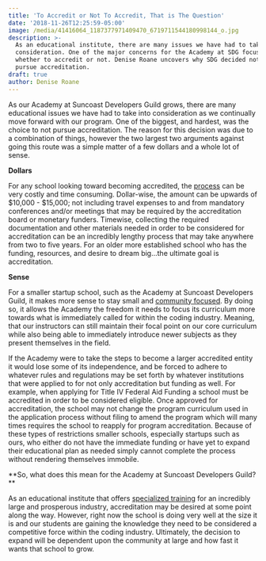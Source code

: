 ```yaml
---
title: 'To Accredit or Not To Accredit, That is The Question'
date: '2018-11-26T12:25:59-05:00'
image: /media/41416064_1187377971409470_6719711544180998144_o.jpg
description: >-
  As an educational institute, there are many issues we have had to take into
  consideration. One of the major concerns for the Academy at SDG focused on
  whether to accredit or not. Denise Roane uncovers why SDG decided not to
  pursue accreditation. 
draft: true
author: Denise Roane
---
```

As our Academy at Suncoast Developers Guild grows, there are many educational issues we have had to take into consideration as we continually move forward with our program. One of the biggest, and hardest, was the choice to not pursue accreditation. The reason for this decision was due to a combination of things, however the two largest two arguments against going this route was a simple matter of a few dollars and a whole lot of sense.   

**Dollars**

For any school looking toward becoming accredited, the [process](https://www.worldwidelearn.com/accreditation/accreditation-process.html) can be very costly and time consuming. Dollar-wise, the amount can be upwards of $10,000 - $15,000; not including travel expenses to and from mandatory conferences and/or meetings that may be required by the accreditation board or monetary funders. Timewise, collecting the required documentation and other materials needed in order to be considered for accreditation can be an incredibly lengthy process that may take anywhere from two to five years. For an older more established school who has the funding, resources, and desire to dream big...the ultimate goal is accreditation. 

**Sense**

For a smaller startup school, such as the Academy at Suncoast Developers Guild, it makes more sense to stay small and [community focused](https://suncoast.io/blog/for-the-community-and-by-the-community/). By doing so, it allows the Academy the freedom it needs to focus its curriculum more towards what is immediately called for within the coding industry. Meaning, that our instructors can still maintain their focal point on our core curriculum while also being able to immediately introduce newer subjects as they present themselves in the field. 

If the Academy were to take the steps to become a larger accredited entity it would lose some of its independence, and be forced to adhere to whatever rules and regulations may be set forth by whatever institutions that were applied to for not only accreditation but funding as well. For example, when applying for Title IV Federal Aid Funding a school must be accredited in order to be considered eligible. Once approved for accreditation, the school may not change the program curriculum used in the application process without filing to amend the program which will many times requires the school to reapply for program accreditation. Because of these types of restrictions smaller schools, especially startups such as ours, who either do not have the immediate funding or have yet to expand their educational plan as needed simply cannot complete the process without rendering themselves immobile.

**So, what does this mean for the Academy at Suncoast Developers Guild? **

As an educational institute that offers [specialized training](https://suncoast.io/blog/why-full-stack/) for an incredibly large and prosperous  industry, accreditation may be desired at some point along the way. However, right now the school is doing very well at the size it is and our students are gaining the knowledge they need to be considered a competitive force within the coding industry. Ultimately, the decision to expand will be dependent upon the community at large and how fast it wants that school to grow.
